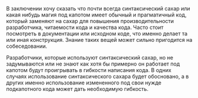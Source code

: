 В заключении хочу сказать что почти всегда синтаксический сахар или какая нибудь магия под капотом имеет обычный и 
прагматичный код, который заменяют на сахар для повышения производительности разработчика, читаемости кода и качества 
кода. Часто стоит посмотреть в документации или исходном коде, что именно делает та или иная конструкция. Знание таких 
вещей может сильно пригодится на собеседовании.

Разработчики, которые используют синтаксический сахар, но не задумываются или не знают как хотя бы примерно он работает 
под капотом будут проигрывать в гибкости написания кода. В одних случаях использование синтаксического сахара будет 
обосновано, а в других именно использование измененного под свои нужде подкапотного кода может дать необходимую 
гибкость.
